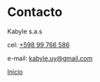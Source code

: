 # Contacto

Kabyle s.a.s

cel: [+598 99 766 586](callto:+59899566786)

e-mail: [kabyle.uy@gmail.com](mailto:kabyle.uy@gmail.com)


[Inicio](./README.md)
